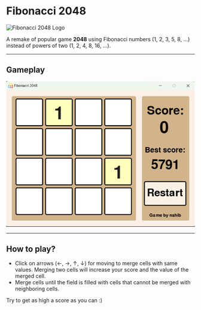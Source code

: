 # Fibonacci 2048

![Fibonacci 2048 Logo](images/icon.ico)


A remake of popular game **2048** using Fibonacci numbers (1, 2, 3, 5, 8, ...) instead of powers of two (1, 2, 4, 8, 16, ...).

---

## Gameplay

![Fibonacci 2048 Gameplay](images/gameplay.png)

---

## How to play? 

- Click on arrows (←, →, ↑, ↓) for moving to merge cells with same values.
Merging two cells will increase your score and the value of the merged cell.
- Merge cells until the field is filled with cells that cannot be merged with neighboring cells.

Try to get as high a score as you can :)
